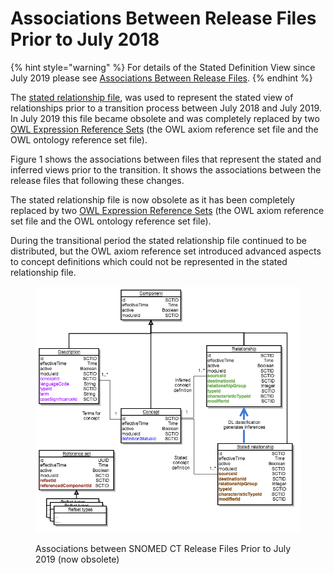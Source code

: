 # Associations Between Release Files Prior to July 2018

{% hint style="warning" %}
For details of the Stated Definition View since July 2019 please see [Associations Between Release Files](<../../../4 component-release-files-specification/4.1-associations-between-release-files.md>).
{% endhint %}

The [stated relationship file](../../appendix-b.-specification-reference-information/s/stated-relationship-file.md), was used to represent the stated view of relationships prior to a transition process between July 2018 and July 2019. In July 2019 this file became obsolete and was completely replaced by two [OWL Expression Reference Sets](<../../../5 reference-set-release-files-specification/5.2 reference-set-types/5.2.1 content-reference-sets/5.2.1.9-owl-expression-reference-set.md>) (the OWL axiom reference set file and the OWL ontology reference set file).

Figure 1 shows the associations between files that represent the stated and inferred views prior to the transition. It shows the associations between the release files that following these changes.

The stated relationship file is now obsolete as it has been completely replaced by two [OWL Expression Reference Sets](../../appendix-b.-specification-reference-information/o/owl-expression-reference-set-file.md) (the OWL axiom reference set file and the OWL ontology reference set file).

During the transitional period the stated relationship file continued to be distributed, but the OWL axiom reference set introduced advanced aspects to concept definitions which could not be represented in the stated relationship file.

<figure><img src="../../../images/104498357.png" alt=""><figcaption><p>Associations between SNOMED CT Release Files Prior to July 2019 (now obsolete)</p></figcaption></figure>
